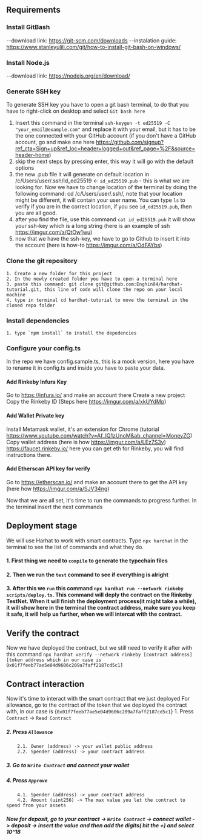 ## Requirements

### Install GitBash

--download link: https://git-scm.com/downloads
--instalation guide: https://www.stanleyulili.com/git/how-to-install-git-bash-on-windows/

### Install Node.js

--download link: https://nodejs.org/en/download/

### Generate SSH key
    
   To generate SSH key you have to open a git bash terminal, to do that you have to right-click on desktop and select `Git bash here`
    
   1. Insert this command in the terminal `ssh-keygen -t ed25519 -C "your_email@example.com"` and replace it with your email, but it has to be the one connected with your GitHub account (if you don't have a GitHub account, go and make one here https://github.com/signup?ref_cta=Sign+up&ref_loc=header+logged+out&ref_page=%2F&source=header-home)
   2. skip the next steps by pressing enter, this way it will go with the default options
   3. the new .pub file it will generate on default location in /c/Users/user/.ssh/id_ed25519 <- `id_ed25519.pub` - this is what we are looking for. Now we have to change location of the terminal by doing the following command: cd /c/Users/user/.ssh/, note that your location might be different, it will contain your user name. You can type `ls` to verify if you are in the correct location, if you see `id_ed25519.pub`, then you are all good.
   4. after you find the file, use this command `cat id_ed25519.pub` it will show your ssh-key which is a long string (here is an example of ssh https://imgur.com/a/QtOw1wu)
   5. now that we have the ssh-key, we have to go to Github to insert it into the account (here is how-to https://imgur.com/a/OdFAYbs)

### Clone the git repository
    1. Create a new folder for this project
    2. In the newly created folder you have to open a terminal here
    3. paste this command: git clone git@github.com:Enghin84/hardhat-tutorial.git, this line of code will clone the repo on your local machine
    4. type in terminal cd hardhat-tutorial to move the terminal in the cloned repo folder

### Install dependencies
    1. type `npm install` to install the depedencies

### Configure your config.ts

In the repo we have config.sample.ts, this is a mock version, here you have to rename it in config.ts and inside you have to paste your data.

#### Add Rinkeby Infura Key

   Go to https://infura.io/ and make an account there
   Create a new project
   Copy the Rinkeby ID
   (Steps here https://imgur.com/a/xkUYdMp)

#### Add Wallet Private key
    
   Install Metamask wallet, it's an extension for Chrome (tutorial https://www.youtube.com/watch?v=Af_lQ1zUnoM&ab_channel=MoneyZG)
   Copy wallet address (here is how https://imgur.com/a/LEz7S3y)
   https://faucet.rinkeby.io/ here you can get eth for Rinkeby, you will find instructions there.

#### Add Etherscan API key for verify

   Go to https://etherscan.io/ and make an account there to get the API key (here how https://imgur.com/a/SJV34ng)

Now that we are all set, it's time to run the commands to progress further. In the terminal insert the next commands

## Deployment stage
We will use Harhat to work with smart contracts. Type `npx hardhat` in the terminal to see the list of commands and what they do.
#### 1. First thing we need to `compile` to generate the typechain files
#### 2. Then we run the `test` command to see if everything is alright
#### 3. After this we `run` this command `npx hardhat run --network rinkeby scripts/deploy.ts`. This command will deply the contract on the Rinkeby TestNet. When it will finish the deployment process(it might take a while), it will show here in the terminal the contract address, make sure you keep it safe, it will help us further, when we will intercat with the contract.

## Verify the contract
Now we have deployed the contract, but we still need to verify it after with this command
`npx hardhat verify --network rinkeby [contract address] [token address which in our case is 0x01f7feeb77ae5e04d9606c209a7faff2187cd5c1]`

## Contract interaction
Now it's time to interact with the smart contract that we just deployed 
For allowance, go to the contract of the token that we deployed the contract with, in our case is {`0x01f7feeb77ae5e04d9606c209a7faff2187cd5c1`}
    1. Press `Contract` -> `Read Contract`
##### 2. Press `Allowance`
        2.1. Owner (address) -> your wallet public address
        2.2. Spender (address) -> your contract address
##### 3. Go to `Write Contract` and connect your wallet
##### 4. Press `Approve`
        4.1. Spender (address) -> your contract address
        4.2. Amount (uint256) -> The max value you let the contract to spend from your assets
##### Now for deposit, go to your contract -> `Write Contract` -> connect wallet -> deposit -> insert the value and then add the digits( hit the +) and select 10^18
